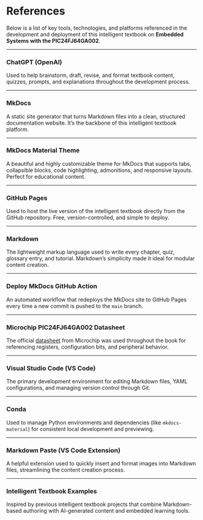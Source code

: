 # References

Below is a list of key tools, technologies, and platforms referenced in the development and deployment of this intelligent textbook on **Embedded Systems with the PIC24FJ64GA002**.

---

### ChatGPT (OpenAI)

Used to help brainstorm, draft, revise, and format textbook content, quizzes, prompts, and explanations throughout the development process.

---

### MkDocs

A static site generator that turns Markdown files into a clean, structured documentation website. It’s the backbone of this intelligent textbook platform.

---

### MkDocs Material Theme

A beautiful and highly customizable theme for MkDocs that supports tabs, collapsible blocks, code highlighting, admonitions, and responsive layouts. Perfect for educational content.

---

### GitHub Pages

Used to host the live version of the intelligent textbook directly from the GitHub repository. Free, version-controlled, and simple to deploy.

---

### Markdown

The lightweight markup language used to write every chapter, quiz, glossary entry, and tutorial. Markdown’s simplicity made it ideal for modular content creation.

---

### Deploy MkDocs GitHub Action

An automated workflow that redeploys the MkDocs site to GitHub Pages every time a new commit is pushed to the `main` branch.

---

### Microchip PIC24FJ64GA002 Datasheet

The official [datasheet](https://ww1.microchip.com/downloads/en/DeviceDoc/39881D.pdf) from Microchip was used throughout the book for referencing registers, configuration bits, and peripheral behavior.

---

### Visual Studio Code (VS Code)

The primary development environment for editing Markdown files, YAML configurations, and managing version control through Git.

---

### Conda

Used to manage Python environments and dependencies (like `mkdocs-material`) for consistent local development and previewing.

---

### Markdown Paste (VS Code Extension)

A helpful extension used to quickly insert and format images into Markdown files, streamlining the content creation process.

---

### Intelligent Textbook Examples

Inspired by previous intelligent textbook projects that combine Markdown-based authoring with AI-generated content and embedded learning tools.


